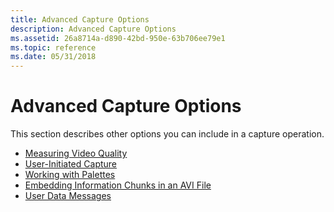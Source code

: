 ```yaml
---
title: Advanced Capture Options
description: Advanced Capture Options
ms.assetid: 26a8714a-d890-42bd-950e-63b706ee79e1
ms.topic: reference
ms.date: 05/31/2018
---
```


# Advanced Capture Options

This section describes other options you can include in a capture operation.

-   [Measuring Video Quality](measuring-video-quality.md)
-   [User-Initiated Capture](user-initiated-capture.md)
-   [Working with Palettes](working-with-palettes.md)
-   [Embedding Information Chunks in an AVI File](embedding-information-chunks-in-an-avi-file.md)
-   [User Data Messages](user-data-messages.md)

 

 




